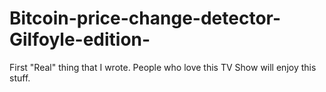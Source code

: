 # Bitcoin-price-change-detector-Gilfoyle-edition-
First "Real" thing that I wrote. People who love this TV Show will enjoy this stuff.
